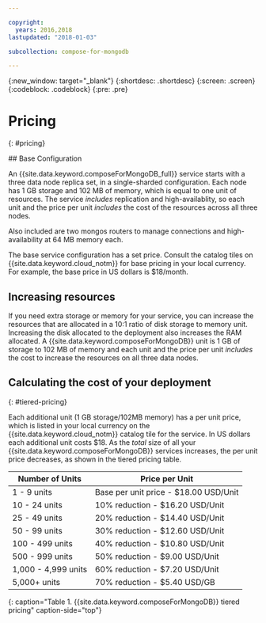 ```yaml
---

copyright:
  years: 2016,2018
lastupdated: "2018-01-03"

subcollection: compose-for-mongodb

---
```


{:new_window: target="_blank"}
{:shortdesc: .shortdesc}
{:screen: .screen}
{:codeblock: .codeblock}
{:pre: .pre}

# Pricing
{: #pricing}

## Base Configuration

An {{site.data.keyword.composeForMongoDB_full}} service starts with a three data node replica set, in a single-sharded configuration. Each node has 1 GB storage and 102 MB of memory, which is equal to one unit of resources. The service _includes_ replication and high-availablity, so each unit and the price per unit _includes_ the cost of the resources across all three nodes.

Also included are two mongos routers to manage connections and high-availability at 64 MB memory each.

The base service configuration has a set price. Consult the catalog tiles on {{site.data.keyword.cloud_notm}} for base pricing in your local currency. For example, the base price in US dollars is $18/month.

## Increasing resources

If you need extra storage or memory for your service, you can increase the resources that are allocated in a 10:1 ratio of disk storage to memory unit. Increasing the disk allocated to the deployment also increases the RAM allocated. A {{site.data.keyword.composeForMongoDB}} unit is 1 GB of storage to 102 MB of memory and each unit and the price per unit _includes_ the cost to increase the resources on all three data nodes. 

## Calculating the cost of your deployment
{: #tiered-pricing}

Each additional unit (1 GB storage/102MB memory) has a per unit price, which is listed in your local currency on the {{site.data.keyword.cloud_notm}} catalog tile for the service. In US dollars each additional unit costs $18. As the _total_ size of all your {{site.data.keyword.composeForMongoDB}} services increases, the per unit price decreases, as shown in the tiered pricing table.

Number of Units|Price per Unit
----------|-----------
1 - 9 units|Base per unit price - $18.00 USD/Unit
10 - 24 units|10% reduction - $16.20 USD/Unit
25 - 49 units|20% reduction - $14.40 USD/Unit
50 - 99 units|30% reduction - $12.60 USD/Unit
100 - 499 units|40% reduction - $10.80 USD/Unit
500 - 999 units|50% reduction - $9.00 USD/Unit
1,000 - 4,999 units|60% reduction - $7.20 USD/Unit
5,000+ units|70% reduction - $5.40 USD/GB
{: caption="Table 1. {{site.data.keyword.composeForMongoDB}} tiered pricing" caption-side="top"}
